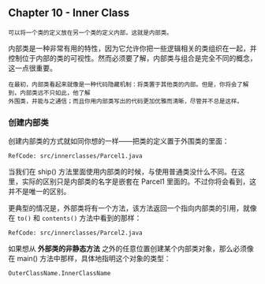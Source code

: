 ## Chapter 10 - Inner Class

    可以将一个类的定义放在另一个类的定义内部，这就是内部类。

内部类是一种非常有用的特性，因为它允许你把一些逻辑相关的类组织在一起，并控制位于内部的类的可视性。然而必须要了解，内部类与组合是完全不同的概念，这一点很重要。

    在最初，内部类看起来就像是一种代码隐藏机制：将类置于其他类的内部。但是，你将会了解到，内部类远不只如此，他了解
    外围类，并能与之通信；而且你用内部类写出的代码更加优雅而清晰，尽管并不总是这样。

### 创建内部类
创建内部类的方式就如同你想的一样——把类的定义置于外围类的里面：

    RefCode: src/innerclasses/Parcel1.java

当我们在 ship() 方法里面使用内部类的时候，与使用普通类没什么不同。在这里，实际的区别只是内部类的名字是嵌套在 Parcel1 里面的。不过你将会看到，这并不是唯一的区别。

更典型的情况是，外部类将有一个方法，该方法返回一个指向内部类的引用，就像在 `to()` 和 `contents()` 方法中看到的那样：

    RefCode: src/innerclasses/Parcel2.java

如果想从 **外部类的非静态方法** 之外的任意位置创建某个内部类对象，那么必须像在 main() 方法中那样，具体地指明这个对象的类型：

    OuterClassName.InnerClassName

